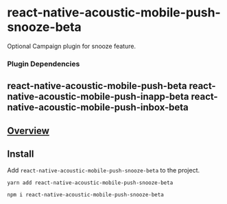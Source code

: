 # react-native-acoustic-mobile-push-snooze-beta
Optional Campaign plugin for snooze feature.

### Plugin Dependencies
react-native-acoustic-mobile-push-beta
react-native-acoustic-mobile-push-inapp-beta
react-native-acoustic-mobile-push-inbox-beta
----

[Overview](https://developer.goacoustic.com/acoustic-campaign/docs/add-the-react-native-plug-in-to-your-app#overview)
---

## Install
Add `react-native-acoustic-mobile-push-snooze-beta` to the project.

```shell yarn
yarn add react-native-acoustic-mobile-push-snooze-beta
```

```shell npm
npm i react-native-acoustic-mobile-push-snooze-beta
```